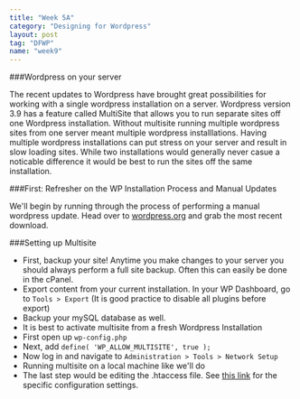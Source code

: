 ```yaml
---
title: "Week 5A"
category: "Designing for Wordpress"
layout: post
tag: "DFWP"
name: "week9"
---
```


###Wordpress on your server

The recent updates to Wordpress have brought great possibilities for working with a single wordpress installation on a server. Wordpress version 3.9 has a feature called MultiSite that allows you to run separate sites off one Wordpress installation. Without multisite running multiple wordpress sites from one server meant multiple wordpress installlations. Having multiple wordpress installations can put stress on your server and result in slow loading sites. While two installations would generally never casue a noticable difference it would be best to run the sites off the same installation. 

###First: Refresher on the WP Installation Process and Manual Updates

We'll begin by running through the process of performing a manual wordpress update. Head over to [wordpress.org](http://wordpress.org) and grab the most recent download. 

###Setting up Multisite

* First, backup your site! Anytime you make changes to your server you should always perform a full site backup. Often this can easily be done in the cPanel.
* Export content from your current installation. In your WP Dashboard, go to `Tools > Export` (It is good practice to disable all plugins before export)
* Backup your mySQL database as well. 
* It is best to activate multisite from a fresh Wordpress Installation
* First open up `wp-config.php`
* Next, add `define( 'WP_ALLOW_MULTISITE', true );`
* Now log in and navigate to `Administration > Tools > Network Setup`
* Running multisite on a local machine like we'll do 
* The last step would be editing the .htaccess file. See [this link](http://codex.wordpress.org/Multisite_Network_Administration) for the specific configuration settings. 